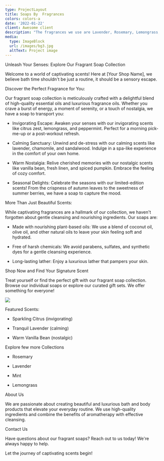 ```yaml
---
type: ProjectLayout
title: Soaps By  Fragrances
colors: colors-a
date: '2022-01-22'
client: Awesome client
description: "The fragrances we use are Lavender, Rosemary, Lemongrass, & Peppermint which we use to make our soaps smell nice\U0001F44D"
media:
  type: ImageBlock
  url: /images/bg3.jpg
  altText: Project image
---
```




Unleash Your Senses: Explore Our Fragrant Soap Collection

Welcome to a world of captivating scents! Here at \[Your Shop Name], we believe bath time shouldn't be just a routine, it should be a sensory escape.

Discover the Perfect Fragrance for You:

Our fragrant soap collection is meticulously crafted with a delightful blend of high-quality essential oils and luxurious fragrance oils. Whether you crave a burst of energy, a moment of serenity, or a touch of nostalgia, we have a soap to transport you:

*   Invigorating Escape: Awaken your senses with our invigorating scents like citrus zest, lemongrass, and peppermint. Perfect for a morning pick-me-up or a post-workout refresh.

*   Calming Sanctuary: Unwind and de-stress with our calming scents like lavender, chamomile, and sandalwood. Indulge in a spa-like experience in the comfort of your own home.

*   Warm Nostalgia: Relive cherished memories with our nostalgic scents like vanilla bean, fresh linen, and spiced pumpkin. Embrace the feeling of cozy comfort.

*   Seasonal Delights: Celebrate the seasons with our limited-edition scents! From the crispness of autumn leaves to the sweetness of summer berries, we have a soap to capture the mood.

More Than Just Beautiful Scents:

While captivating fragrances are a hallmark of our collection, we haven't forgotten about gentle cleansing and nourishing ingredients. Our soaps are:

*   Made with nourishing plant-based oils: We use a blend of coconut oil, olive oil, and other natural oils to leave your skin feeling soft and hydrated.

*   Free of harsh chemicals: We avoid parabens, sulfates, and synthetic dyes for a gentle cleansing experience.

*   Long-lasting lather: Enjoy a luxurious lather that pampers your skin.

Shop Now and Find Your Signature Scent

Treat yourself or find the perfect gift with our fragrant soap collection. Browse our individual soaps or explore our curated gift sets. We offer something for everyone!







![](https://lh7-us.googleusercontent.com/docsz/AD_4nXdjAFvtuedmebte2xVsB-2CyZLFPe_-LY3Itp6N_DfWdwaYBnaiNqT0OvXB5c2IK7WlJPbWroiPpE-pzA_Nw4PHoDTjlismKqEWrnEfQmcfr0M8gy7dua3VUPC4_WUgXomltnPJORwH4WNbckUNkXeCY9g?key=ogZdDBhK7y7m37QxfI_Rfg)




Featured Scents:

*   Sparkling Citrus (invigorating)

*   Tranquil Lavender (calming)

*   Warm Vanilla Bean (nostalgic)

Explore few more Collections

*   Rosemary

*   Lavender

*   Mint

*   Lemongrass

About Us

We are passionate about creating beautiful and luxurious bath and body products that elevate your everyday routine. We use high-quality ingredients and combine the benefits of aromatherapy with effective cleansing.

Contact Us

Have questions about our fragrant soaps? Reach out to us today! We're always happy to help.

Let the journey of captivating scents begin!


